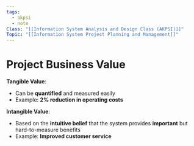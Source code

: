```yaml
---
tags:
  - akpsi
  - note
Class: "[[Information System Analysis and Design Class (AKPSI)]]"
Topic: "[[Information System Project Planning and Management]]"
---
```


# Project Business Value

**Tangible Value**:
- Can be **quantified** and measured easily
- Example: **2% reduction in operating costs**

**Intangible Value**:
- Based on the **intuitive belief** that the system provides **important** but hard-to-measure benefits
- Example: **Improved customer service**

